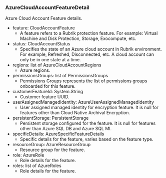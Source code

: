 ### AzureCloudAccountFeatureDetail
Azure Cloud Account Feature details.

- feature: CloudAccountFeature
  - A feature refers to a Rubrik protection feature. For example: Virtual Machine and Disk Protection, Storage, Exocompute, etc.
- status: CloudAccountStatus
  - Specifies the state of an Azure cloud account in Rubrik environment. For example, Refreshed, Disconnected, etc. A cloud account can only be in one state at a time.
- regions: list of AzureCloudAccountRegions
  - Azure regions.
- permissionsGroups: list of PermissionsGroups
  - Permissions Groups represents the list of permissions groups onboarded for this feature.
- customerFeatureId: System.String
  - Customer feature UUID.
- userAssignedManagedIdentity: AzureUserAssignedManagedIdentity
  - User assigned managed identity for encryption feature. It is null for features other than Cloud Native Archival Encryption.
- persistentStorage: PersistentStorage
  - Persistent storage configured for the feature. It is null for features other than Azure SQL DB and Azure SQL MI.
- specificDetails: AzureSpecificFeatureDetails
  - Specific details for the feature, varies based on the feature type.
- resourceGroup: AzureResourceGroup
  - Resource group for the feature.
- role: AzureRole
  - Role details for the feature.
- roles: list of AzureRoles
  - Role details for the feature.

